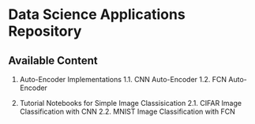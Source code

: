 # Data Science Applications Repository

## Available Content

1. Auto-Encoder Implementations
  1.1. CNN Auto-Encoder 
  1.2. FCN Auto-Encoder

2. Tutorial Notebooks for Simple Image Classisication
  2.1. CIFAR Image Classification with CNN
  2.2. MNIST Image Classification with FCN
